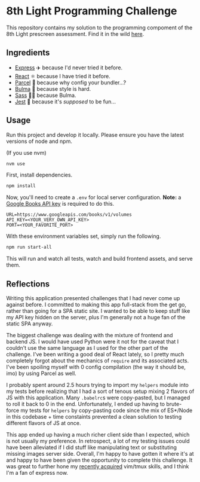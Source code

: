# 8th Light Programming Challenge

This repository contains my solution to the programming compoment of the 8th Light prescreen assessment. 
Find it in the wild [here](https://ainsley-8l-books.herokuapp.com/).

## Ingredients

- [Express](expressjs.com) ✈️ because I'd never tried it before.
- [React](https://reactjs.org/) ⚛️ because I have tried it before.
- [Parcel](https://parceljs.org/) 🎁 because why config your bundler...?
- [Bulma](https://bulma.io/) 📗 because style is hard.
- [Sass](https://sass-lang.com/) 💃🏽 because Bulma.
- [Jest](jestjs.io) 🤡 because it's *supposed* to be fun...

## Usage

Run this project and develop it locally.
Please ensure you have the latest versions of node and npm.

(If you use nvm)

```bash
nvm use
```

First, install dependencies.

```bash
npm install
```

Now, you'll need to create a `.env` for local server configuration. **Note:** a [Google Books API key](https://developers.google.com/books/docs/v1/getting_started) is required to do this.

```
URL=https://www.googleapis.com/books/v1/volumes
API_KEY=<YOUR_VERY_OWN_API_KEY>
PORT=<YOUR_FAVORITE_PORT>
```

With these environment variables set, simply run the following.

```bash
npm run start-all
```

This will run and watch all tests, watch and build frontend assets, and serve them.

## Reflections

Writing this application presented challenges that I had never come up against before. I committed to making this app full-stack from the get go, rather than going for a SPA static site. I wanted to be able to keep stuff like my API key hidden on the server, plus I'm generally not a huge fan of the static SPA anyway. 

The biggest challenge was dealing with the mixture of frontend and backend JS. I would have used Python were it not for the caveat that I couldn't use  the same language as I used for the other part of the challenge. I've been writing a good deal of React lately, so I pretty much completely forgot about the mechanics of `require` and its associated acts. I've been spoiling myself with 0 config compilation (the way it should be, imo) by using Parcel as well. 

I probably spent around 2.5 hours trying to import my `helpers` module into my tests before realizing that I had a sort of tenous setup mixing 2 flavors of JS with this application. Many `.babelrc`s were copy-pasted, but I managed to roll it back to 0 in the end. Unfortunately, I ended up having to brute-force my tests for `helpers` by copy-pasting code since the mix of ES*/Node in this codebase + time constaints prevented a clean solution to testing different flavors of JS at once.

This app ended up having a much richer client side than I expected, which is not usually my preference. In retrospect, a lot of my testing issues could have been alleviated if I did stuff like manipulating text or substituting missing images server side. Overall, I'm happy to have gotten it where it's at and happy to have been given the opportunity to complete this challenge. It was great to further hone my [recently acquired](https://medium.com/@whole_grainsley/learning-vim-as-dev-meditation-bcaeb0573adf) vim/tmux skills, and I think I'm a fan of express now. 
